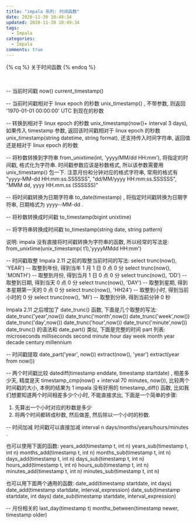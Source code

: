 ```yaml
---
title: "impala 系列: 时间函数"
date: 2020-11-30 10:49:34
updated: 2020-11-30 10:49:34
tags:
  - Impala
categories:
  - Impala
comments: true
---
```

{% cq %}
关于时间函数
{% endcq %}

<!-- more -->

<br>


-- 当前时间戳
now()
current_timestamp()

-- 当前时间戳相对于 linux epoch 的秒数
unix_timestamp() , 不带参数, 则返回 '1970-01-01 00:00:00' UTC 到现在的秒数

-- 转换到相对于 linux epoch 的秒数
unix_timestamp(now()+ interval 3 days), 如果传入 timestamp 参数, 返回该时间戳相对于 linux epoch 的秒数
unix_timestamp(string datetime, string format), 还支持传入时间字符串, 返回值还是相对于 linux epoch 的秒数

-- 将秒数转换到字符串
from_unixtime(int, 'yyyy/MM/dd HH:mm'), 将指定的时间戳, 格式化为字符串. 时间戳参数应该是秒数格式, 所以该参数需要用 unix_timestamp() 包一下.
注意月份和分钟对应的格式字符串, 常用的格式有 "yyyy-MM-dd HH:mm:ss.SSSSSS", "dd/MM/yyyy HH:mm:ss.SSSSSS", "MMM dd, yyyy HH.mm.ss (SSSSSS)"

-- 将时间戳转换为日期字符串
to_date(timestamp) , 将指定时间戳转换为日期字符串, 日期格式为 yyyy--MM-dd .

-- 将秒数转换成时间戳
to_timestamp(bigint unixtime)

-- 将字符串转换成时间戳
to_timestamp(string date, string pattern)

说明: impala 没有直接将时间戳转换为字符串的函数, 所以经常的写法是: from_unixtime(unix_timestamp( t1),'yyyyMMdd HH:mm')

-- 时间戳取整
Impala 2.11 之前的取整当前时间的写法:
select trunc(now(), 'YEAR') -- 取整到年份, 得到当年 1 月 1 日 0 点 0 分
select trunc(now(), 'MONTH') -- 取整到月份, 得到当月 1 日 0 点 0 分
select trunc(now(), 'DD') -- 取整到日期, 得到当天 0 点 0 分
select trunc(now(), 'DAY') -- 取整到星期, 得到本星期第一天的 0 点 0 分
select trunc(now(), 'HH24') -- 取整到小时, 得到当前小时的 0 分
select trunc(now(), 'MI') -- 取整到分钟, 得到当前分钟 0 秒


Impala 2.11 之后增加了 date_trunc() 函数, 下面是几个取整的写法:
date_trunc('year',now())
date_trunc('month',now())
date_trunc('week',now())
date_trunc('day',now())
date_trunc('hour',now())
date_trunc('minute',now())
date_trunc() 的语法和 date_part() 类似, 下面是完整的时间 part 列表:
microseconds
milliseconds
second
minute
hour
day
week
month
year
decade
century
millennium


-- 时间戳提取
date_part('year', now())
extract(now(), 'year')
extract(year from now())


-- 两个时间戳比较
datediff(timestamp enddate, timestamp startdate) , 相差多少天, 精度是天
timestamp_cmp(now() + interval 70 minutes, now()), 比较两个时间戳的大小, 本例的结果为 1
impala 没有好用的 timestamp_diff() 函数, 比如我们想要知道两个时间相差多少个小时, 不能直接求出, 下面是一个简单的步骤:
1. 先算出一个小时对应的秒数是多少
2. 将两个时间都转成秒数, 然后做差, 然后除以一个小时的秒数.


-- 时间加减
时间戳可以直接加减 interval n days/months/years/hours/minutes .

也可以使用下面的函数:
years_add(timestamp t, int n)
years_sub(timestamp t, int n)
months_add(timestamp t, int n)
months_sub(timestamp t, int n)
days_add(timestamp t, int n)
days_sub(timestamp t, int n)
hours_add(timestamp t, int n)
hours_sub(timestamp t, int n)
minutes_add(timestamp t, int n)
minutes_sub(timestamp t, int n)

也可以用下面两个通用的函数:
date_add(timestamp startdate, int days)
date_add(timestamp startdate, interval_expression)
date_sub(timestamp startdate, int days)
date_sub(timestamp startdate, interval_expression)


-- 月份相关的
last_day(timestamp t)
months_between(timestamp newer, timestamp older)